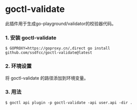 # goctl-validate
此插件用于生成go-playground/validator的校验器代码。

### 1. 安装 goctl-validate

```
$ GOPROXY=https://goproxy.cn/,direct go install github.com/ssdfcc/goctl-validate@latest
```

### 2. 环境设置
   将 goctl-validate 的路径添加到环境变量。

### 3. 用法
```
$ goctl api plugin -p goctl-validate -api user.api -dir .
```
